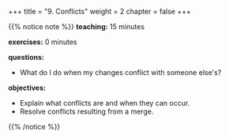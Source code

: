 +++
title = "9. Conflicts"
weight = 2
chapter = false
+++


{{% notice note %}}
**teaching:** 15 minutes

**exercises:** 0 minutes

**questions:**
- What do I do when my changes conflict with someone else's?

**objectives:**
- Explain what conflicts are and when they can occur.
- Resolve conflicts resulting from a merge.

{{% /notice %}}
